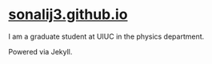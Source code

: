 # [sonalij3.github.io](https://sonalij3.github.io/)

I am a graduate student at UIUC in the physics department.

Powered via Jekyll.
